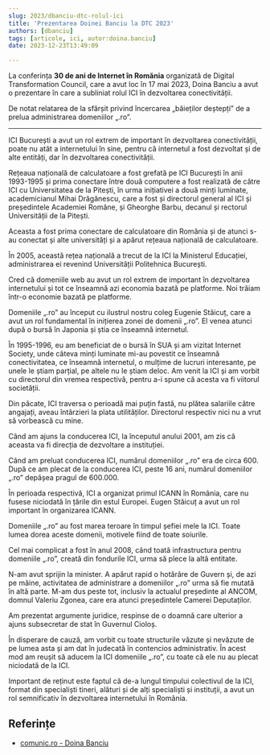 ```yaml
---
slug: 2023/dbanciu-dtc-rolul-ici
title: 'Prezentarea Doinei Banciu la DTC 2023'
authors: [dbanciu]
tags: [articole, ici, autor:doina.banciu]
date: 2023-12-23T13:49:09

---
```


La conferința **30 de ani de Internet în Romănia** organizată
de Digital Transformation Council, care a avut loc în 17 mai 2023,
Doina Banciu a avut o prezentare în care a subliniat rolul ICI în
dezvoltarea conectivității.

De notat relatarea de la sfârșit privind încercarea „băieților deștepți”
de a prelua administrarea domeniilor „.ro”.

<!-- truncate -->

---

ICI București a avut un rol extrem de important în dezvoltarea conectivității, poate nu atât a internetului în sine, pentru că internetul a fost dezvoltat și de alte entități, dar în dezvoltarea conectivității.

Rețeaua națională de calculatoare a fost grefată pe ICI București în anii 1993-1995 și prima conectare între două computere a fost realizată de către ICI cu Universitatea de la Pitești, în urma inițiativei a două minți luminate, academicianul Mihai Drăgănescu, care a fost și directorul general al ICI și președintele Academiei Române, și Gheorghe Barbu, decanul și rectorul Universității de la Pitești.

Aceasta a fost prima conectare de calculatoare din România și de atunci s-au conectat și alte universități și a apărut rețeaua națională de calculatoare.

În 2005, această rețea națională a trecut de la ICI la Ministerul Educației, administrarea ei revenind Universității Politehnica București.

Cred că domeniile web au avut un rol extrem de important în dezvoltarea internetului și tot ce înseamnă azi economia bazată pe platforme. Noi trăiam într-o economie bazată pe platforme.

Domeniile „.ro” au început cu ilustrul nostru coleg Eugenie Stăicuț, care a avut un rol fundamental în inițierea zonei de domenii „.ro”. El venea atunci după o bursă în Japonia și știa ce înseamnă internetul.

În 1995-1996, eu am beneficiat de o bursă în SUA și am vizitat Internet Society, unde câteva minți luminate mi-au povestit ce înseamnă conectivitatea, ce înseamnă internetul, o mulțime de lucruri interesante, pe unele le știam parțial, pe altele nu le știam deloc. Am venit la ICI și am vorbit cu directorul din vremea respectivă, pentru a-i spune că acesta va fi viitorul societății.

Din păcate, ICI traversa o perioadă mai puțin fastă, nu plătea salariile către angajați, aveau întârzieri la plata utilităților. Directorul respectiv nici nu a vrut să vorbească cu mine.

Când am ajuns la conducerea ICI, la începutul anului 2001, am zis că aceasta va fi direcția de dezvoltare a instituției.

Când am preluat conducerea ICI, numărul domeniilor „.ro” era de circa 600. După ce am plecat de la conducerea ICI, peste 16 ani, numărul domeniilor „.ro” depășea pragul de 600.000.

În perioada respectivă, ICI a organizat primul ICANN în România, care nu fusese niciodată în țările din estul Europei. Eugen Stăicuț a avut un rol important în organizarea ICANN.

Domeniile „.ro” au fost marea teroare în timpul șefiei mele la ICI. Toate lumea dorea aceste domenii, motivele fiind de toate soiurile.

Cel mai complicat a fost în anul 2008, când toată infrastructura pentru domeniile „.ro”, creată din fondurile ICI, urma să plece la altă entitate.

N-am avut sprijin la minister. A apărut rapid o hotărâre de Guvern și, de azi pe mâine, activitatea de administrare a domeniilor „.ro” urma să fie mutată în altă parte. M-am dus peste tot, inclusiv la actualul președinte al ANCOM, domnul Valeriu Zgonea, care era atunci președintele Camerei Deputaților.

Am prezentat argumente juridice, respinse de o doamnă care ulterior a ajuns subsecretar de stat în Guvernul Cioloș.

În disperare de cauză, am vorbit cu toate structurile văzute și nevăzute de pe lumea asta și am dat în judecată în contencios administrativ. În acest mod am reușit să aducem la ICI domeniile „.ro”, cu toate că ele nu au plecat niciodată de la ICI.

Important de reținut este faptul că de-a lungul timpului colectivul de la ICI, format din specialiști tineri, alături și de alți specialiști și instituții, a avut un rol semnificativ în dezvoltarea internetului în România.

## Referințe

- [comunic.ro - Doina Banciu](https://comunic.ro/doina-banciu-ici-bucuresti-gala-30-de-ani-de-internet-ro-cand-am-preluat-conducerea-ici-numarul-domeniilor-ro-era-de-circa-600-iar-la-finalul-mandatului-peste-16-ani-se-depasise-pragul-d/)
